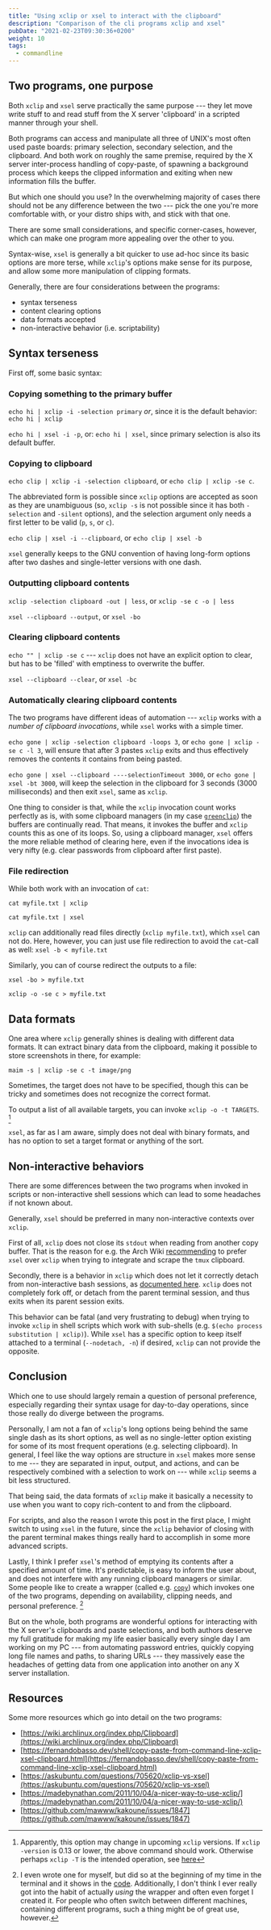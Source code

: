 ```yaml
---
title: "Using xclip or xsel to interact with the clipboard"
description: "Comparison of the cli programs xclip and xsel"
pubDate: "2021-02-23T09:30:36+0200"
weight: 10
tags:
  - commandline
---
```


## Two programs, one purpose

Both `xclip` and `xsel` serve practically the same purpose ---
they let move write stuff to and read stuff from the X server 'clipboard' in a scripted manner through your shell.

Both programs can access and manipulate all three of UNIX's most often used paste boards:
primary selection, secondary selection, and the clipboard.
And both work on roughly the same premise, required by the X server inter-process handling of copy-paste,
of spawning a background process which keeps the clipped information
and exiting when new information fills the buffer.

But which one should you use?
In the overwhelming majority of cases there should not be any difference between the two ---
pick the one you're more comfortable with, or your distro ships with,
and stick with that one.

There are some small considerations, and specific corner-cases, however,
which can make one program more appealing over the other to you.

Syntax-wise, `xsel` is generally a bit quicker to use ad-hoc since its basic options are more terse,
while `xclip`'s options make sense for its purpose, and allow some more manipulation of clipping formats.

Generally, there are four considerations between the programs:

- syntax terseness
- content clearing options
- data formats accepted
- non-interactive behavior (i.e. scriptability)

## Syntax terseness

First off, some basic syntax:

### Copying something to the primary buffer

`echo hi | xclip -i -selection primary` _or_, since it is the default behavior: `echo hi | xclip`

`echo hi | xsel -i -p`, or: `echo hi | xsel`, since primary selection is also its default buffer.

### Copying to clipboard

`echo clip | xclip -i -selection clipboard`, or `echo clip | xclip -se c`.

The abbreviated form is possible since `xclip` options are accepted as soon as they are unambiguous
(so, `xclip -s` is not possible since it has both `-selection` and `-silent` options),
and the selection argument only needs a first letter to be valid (`p`, `s`, or `c`).

`echo clip | xsel -i --clipboard`, or `echo clip | xsel -b`

`xsel` generally keeps to the GNU convention of having long-form options after two dashes
and single-letter versions with one dash.

### Outputting clipboard contents

`xclip -selection clipboard -out | less`, or `xclip -se c -o | less`

`xsel --clipboard --output`, or `xsel -bo`

### Clearing clipboard contents

`echo "" | xclip -se c` --- `xclip` does not have an explicit option to clear, but has to be 'filled' with emptiness to overwrite the buffer.

`xsel --clipboard --clear`, or `xsel -bc`

### Automatically clearing clipboard contents

The two programs have different ideas of automation ---
`xclip` works with a _number of clipboard invocations_,
while `xsel` works with a simple timer.

`echo gone | xclip -selection clipboard -loops 3`, or `echo gone | xclip -se c -l 3`,
will ensure that after 3 pastes `xclip` exits and thus effectively removes the contents it contains from being pasted.

`echo gone | xsel --clipboard ----selectionTimeout 3000`, or `echo gone | xsel -bt 3000`,
will keep the selection in the clipboard for 3 seconds (3000 milliseconds) and then exit `xsel`, same as `xclip`.

One thing to consider is that, while the `xclip` invocation count works perfectly as is,
with some clipboard managers (in my case [`greenclip`](https://github.com/erebe/greenclip)) the buffers are continually read.
That means, it invokes the buffer and `xclip` counts this as one of its loops.
So, using a clipboard manager, `xsel` offers the more reliable method of clearing here,
even if the invocations idea is very nifty
(e.g. clear passwords from clipboard after first paste).

### File redirection

While both work with an invocation of `cat`:

`cat myfile.txt | xclip`

`cat myfile.txt | xsel`

`xclip` can additionally read files directly (`xclip myfile.txt`),
which `xsel` can not do.
Here, however, you can just use file redirection to avoid the `cat`-call as well:
`xsel -b < myfile.txt`

Similarly, you can of course redirect the outputs to a file:

`xsel -bo > myfile.txt`

`xclip -o -se c > myfile.txt`

## Data formats

One area where `xclip` generally shines is dealing with different data formats.
It can extract binary data from the clipboard,
making it possible to store screenshots in there, for example:

`maim -s | xclip -se c -t image/png`

Sometimes, the target does not have to be specified,
though this can be tricky and sometimes does not recognize the correct format.

To output a list of all available targets, you can invoke `xclip -o -t TARGETS`.
[^newcommand]

[^newcommand]: Apparently, this option may change in upcoming `xclip` versions. If `xclip -version` is 0.13 or lower, the above command should work. Otherwise perhaps `xclip -T` is the intended operation, see [here](https://github.com/astrand/xclip/issues/79#issuecomment-721417730)

`xsel`, as far as I am aware, simply does not deal with binary formats,
and has no option to set a target format or anything of the sort.

## Non-interactive behaviors

There are some differences between the two programs when invoked in scripts or non-interactive shell sessions which can lead to some headaches if not known about.

Generally, `xsel` should be preferred in many non-interactive contexts over `xclip`.

First of all, `xclip` does not close its `stdout` when reading from another copy buffer.
That is the reason for e.g. the Arch Wiki [recommending](https://wiki.archlinux.org/index.php/Tmux#X_clipboard_integration) to prefer `xsel` over `xclip` when trying to integrate and scrape the `tmux` clipboard.

Secondly, there is a behavior in `xclip` which does not let it correctly detach from
non-interactive bash sessions, as [documented here](https://unix.stackexchange.com/questions/316715/xclip-works-differently-in-interactive-and-non-interactive-shells).
`xclip` does not completely fork off, or detach from the parent terminal session,
and thus exits when its parent session exits.

This behavior can be fatal (and very frustrating to debug) when trying to invoke `xclip` in shell scripts which work with sub-shells
(e.g. `$(echo process substitution | xclip)`).
While `xsel` has a specific option to keep itself attached to a terminal (`--nodetach, -n`) if desired,
`xclip` can not provide the opposite.

## Conclusion

Which one to use should largely remain a question of personal preference,
especially regarding their syntax usage for day-to-day operations,
since those really do diverge between the programs.

Personally, I am not a fan of `xclip`'s long options being behind the same single dash as its short options,
as well as no single-letter option existing for some of its most frequent operations (e.g. selecting clipboard).
In general, I feel like the way options are structure in `xsel` makes more sense to me ---
they are separated in input, output, and actions, and can be respectively combined with a selection to work on ---
while `xclip` seems a bit less structured.

That being said,
the data formats of `xclip` make it basically a necessity to use when you want to copy rich-content to and from the clipboard.

For scripts, and also the reason I wrote this post in the first place,
I might switch to using `xsel` in the future,
since the `xclip` behavior of closing with the parent terminal makes things really hard to accomplish in some more advanced scripts.

Lastly, I think I prefer `xsel`'s method of emptying its contents after a specified amount of time.
It's predictable,
is easy to inform the user about,
and does not interfere with any running clipboard managers or similar.
Some people like to create a wrapper (called e.g. [`copy`](https://github.com/kyazdani42/dotfiles/blob/master/bin/copy)) which invokes one of the two programs,
depending on availability, clipping needs, and personal preference.
[^wrapper]

[^wrapper]: I even wrote one for myself, but did so at the beginning of my time in the terminal and it shows in the [code](https://gitlab.com/marty-oehme/dotfiles/-/blob/master/X/.local/bin/clip). Additionally, I don't think I ever really got into the habit of actually _using_ the wrapper and often even forget I created it. For people who often switch between different machines, containing different programs, such a thing might be of great use, however.

But on the whole, both programs are wonderful options for interacting with the X server's clipboards and paste selections,
and both authors deserve my full gratitude for making my life easier basically every single day I am working on my PC ---
from automating password entries,
quickly copying long file names and paths,
to sharing URLs ---
they massively ease the headaches of getting data from one application into another on any X server installation.

## Resources

Some more resources which go into detail on the two programs:

- [https://wiki.archlinux.org/index.php/Clipboard](https://wiki.archlinux.org/index.php/Clipboard)
- [https://fernandobasso.dev/shell/copy-paste-from-command-line-xclip-xsel-clipboard.html](https://fernandobasso.dev/shell/copy-paste-from-command-line-xclip-xsel-clipboard.html)
- [https://askubuntu.com/questions/705620/xclip-vs-xsel](https://askubuntu.com/questions/705620/xclip-vs-xsel)
- [https://madebynathan.com/2011/10/04/a-nicer-way-to-use-xclip/](https://madebynathan.com/2011/10/04/a-nicer-way-to-use-xclip/)
- [https://github.com/mawww/kakoune/issues/1847](https://github.com/mawww/kakoune/issues/1847)
